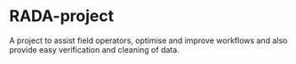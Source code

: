 # RADA-project
A project to assist field operators, optimise and improve workflows and also provide easy verification and cleaning of data. 
